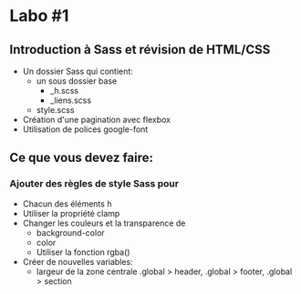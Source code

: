# Labo #1
## Introduction à Sass et révision de HTML/CSS

- Un dossier Sass qui contient:
    - un sous dossier base
      - _h.scss
      - _liens.scss
    - style.scss
- Création d'une pagination avec flexbox
- Utilisation de polices google-font

## Ce que vous devez faire:

### Ajouter des règles de style Sass pour
  - Chacun des éléments h
  - Utiliser la propriété clamp
  - Changer les couleurs et la transparence de 
    - background-color
    - color
    - Utiliser  la fonction rgba()
  - Créer de nouvelles variables:
    - largeur de la zone centrale .global > header, .global > footer, .global > section
  